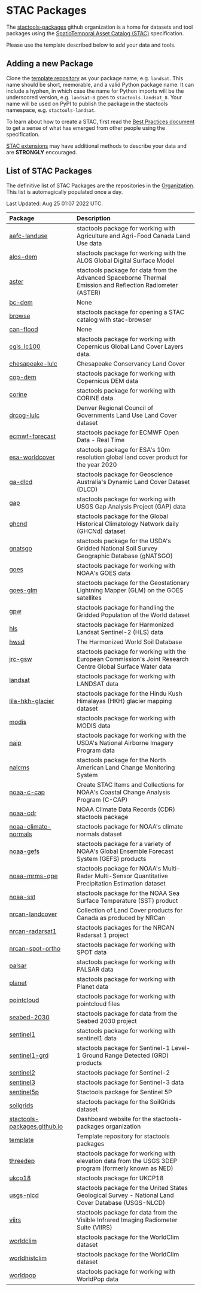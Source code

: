 # STAC Packages

The [stactools-packages](https://github.com/stactools-packages/) github organization is a home for datasets and tool packages using the
[SpatioTemporal Asset Catalog (STAC)](https://github.com/radiantearth/stac-spec) specification.

Please use the template described below to add your data and tools.

## Adding a new Package

Clone the [template repository](https://github.com/stactools-packages/template) as your package name, e.g. `landsat`.
This name should be short, memorable, and a valid Python package name.
It can include a hyphen, in which case the name for Python imports will be the underscored version, e.g. `landsat-8` goes to `stactools.landsat_8`.
Your name will be used on PyPI to publish the package in the stactools namespace, e.g. `stactools-landsat`.

To learn about how to create a STAC, first read the [Best Practices document](https://github.com/radiantearth/stac-spec/blob/master/best-practices.md#stac-best-practices) 
to get a sense of what has emerged from other people using the specification. 


[STAC extensions](https://github.com/stac-extensions/) may have additional methods to describe your data and are **STRONGLY** encouraged.

## List of STAC Packages

The definitive list of STAC Packages are the repositories in the [Organization](https://github.com/stactools-packages). This list is automagically populated once a day.

Last Updated: Aug 25 01:07  2022 UTC.

| Package | Description |
| :------ | :---------- |
   [aafc-landuse](https://github.com/stactools-packages/aafc-landuse)|stactools package for working with Agriculture and Agri-Food Canada Land Use data
   [alos-dem](https://github.com/stactools-packages/alos-dem)|stactools package for working with the ALOS Global Digital Surface Model
   [aster](https://github.com/stactools-packages/aster)|stactools package for data from the Advanced Spaceborne Thermal Emission and Reflection Radiometer (ASTER)
   [bc-dem](https://github.com/stactools-packages/bc-dem)|None
   [browse](https://github.com/stactools-packages/browse)|stactools package for opening a STAC catalog with stac-browser
   [can-flood](https://github.com/stactools-packages/can-flood)|None
   [cgls_lc100](https://github.com/stactools-packages/cgls_lc100)|stactools package for working with Copernicus Global Land Cover Layers data.
   [chesapeake-lulc](https://github.com/stactools-packages/chesapeake-lulc)|Chesapeake Conservancy Land Cover
   [cop-dem](https://github.com/stactools-packages/cop-dem)|stactools package for working with Copernicus DEM data
   [corine](https://github.com/stactools-packages/corine)|stactools package for working with CORINE data.
   [drcog-lulc](https://github.com/stactools-packages/drcog-lulc)|Denver Regional Council of Governments Land Use Land Cover dataset
   [ecmwf-forecast](https://github.com/stactools-packages/ecmwf-forecast)|stactools package for ECMWF Open Data - Real Time
   [esa-worldcover](https://github.com/stactools-packages/esa-worldcover)|stactools package for ESA's 10m resolution global land cover product for the year 2020
   [ga-dlcd](https://github.com/stactools-packages/ga-dlcd)|stactools package for Geoscience Australia's Dynamic Land Cover Dataset (DLCD)
   [gap](https://github.com/stactools-packages/gap)|stactools package for working with USGS Gap Analysis Project (GAP) data
   [ghcnd](https://github.com/stactools-packages/ghcnd)|stactools package for the Global Historical Climatology Network daily (GHCNd) dataset
   [gnatsgo](https://github.com/stactools-packages/gnatsgo)|stactools package for the USDA's Gridded National Soil Survey Geographic Database (gNATSGO)
   [goes](https://github.com/stactools-packages/goes)|stactools package for working with NOAA's GOES data
   [goes-glm](https://github.com/stactools-packages/goes-glm)|stactools package for the Geostationary Lightning Mapper (GLM) on the GOES satellites
   [gpw](https://github.com/stactools-packages/gpw)|stactools package for handling the Gridded Population of the World dataset
   [hls](https://github.com/stactools-packages/hls)|stactools package for Harmonized Landsat Sentinel-2 (HLS) data
   [hwsd](https://github.com/stactools-packages/hwsd)|The Harmonized World Soil Database
   [jrc-gsw](https://github.com/stactools-packages/jrc-gsw)|stactools package for working with the European Commission's Joint Research Centre Global Surface Water data
   [landsat](https://github.com/stactools-packages/landsat)|stactools package for working with LANDSAT data
   [lila-hkh-glacier](https://github.com/stactools-packages/lila-hkh-glacier)|stactools package for the Hindu Kush Himalayas (HKH) glacier mapping dataset
   [modis](https://github.com/stactools-packages/modis)|stactools package for working with MODIS data
   [naip](https://github.com/stactools-packages/naip)|stactools package for working with the USDA's National Airborne Imagery Program data
   [nalcms](https://github.com/stactools-packages/nalcms)|stactools package for the North American Land Change Monitoring System
   [noaa-c-cap](https://github.com/stactools-packages/noaa-c-cap)|Create STAC Items and Collections for NOAA's Coastal Change Analysis Program (C-CAP)
   [noaa-cdr](https://github.com/stactools-packages/noaa-cdr)|NOAA Climate Data Records (CDR) stactools package
   [noaa-climate-normals](https://github.com/stactools-packages/noaa-climate-normals)|stactools package for NOAA's climate normals dataset
   [noaa-gefs](https://github.com/stactools-packages/noaa-gefs)|stactools package for a variety of NOAA's Global Ensemble Forecast System (GEFS) products 
   [noaa-mrms-qpe](https://github.com/stactools-packages/noaa-mrms-qpe)|stactools package for NOAA's Multi-Radar Multi-Sensor Quantitative Precipitation Estimation dataset 
   [noaa-sst](https://github.com/stactools-packages/noaa-sst)|stactools package for the NOAA Sea Surface Temperature (SST) product
   [nrcan-landcover](https://github.com/stactools-packages/nrcan-landcover)|Collection of Land Cover products for Canada as produced by NRCan
   [nrcan-radarsat1](https://github.com/stactools-packages/nrcan-radarsat1)|stactools packages for the NRCAN Radarsat 1 project
   [nrcan-spot-ortho](https://github.com/stactools-packages/nrcan-spot-ortho)|stactools package for working with SPOT data
   [palsar](https://github.com/stactools-packages/palsar)|stactools package for working with PALSAR data 
   [planet](https://github.com/stactools-packages/planet)|stactools package for working with Planet data
   [pointcloud](https://github.com/stactools-packages/pointcloud)|stactools package for working with pointcloud files
   [seabed-2030](https://github.com/stactools-packages/seabed-2030)|stactools package for data from the Seabed 2030 project
   [sentinel1](https://github.com/stactools-packages/sentinel1)|stactools package for working with sentinel1 data
   [sentinel1-grd](https://github.com/stactools-packages/sentinel1-grd)|stactools package for Sentinel-1 Level-1 Ground Range Detected (GRD) products
   [sentinel2](https://github.com/stactools-packages/sentinel2)|stactools package for Sentinel-2
   [sentinel3](https://github.com/stactools-packages/sentinel3)|stactools package for Sentinel-3 data
   [sentinel5p](https://github.com/stactools-packages/sentinel5p)|Stactools package for Sentinel 5P
   [soilgrids](https://github.com/stactools-packages/soilgrids)|stactools package for the SoilGrids dataset
   [stactools-packages.github.io](https://github.com/stactools-packages/stactools-packages.github.io)|Dashboard website for the stactools-packages organization
   [template](https://github.com/stactools-packages/template)|Template repository for stactools packages
   [threedep](https://github.com/stactools-packages/threedep)|stactools package for working with elevation data from the USGS 3DEP program (formerly known as NED)
   [ukcp18](https://github.com/stactools-packages/ukcp18)|stactools package for UKCP18
   [usgs-nlcd](https://github.com/stactools-packages/usgs-nlcd)|stactools package for the United States Geological Survey - National Land Cover Database (USGS-NLCD)
   [viirs](https://github.com/stactools-packages/viirs)|stactools package for data from the Visible Infrared Imaging Radiometer Suite (VIIRS)
   [worldclim](https://github.com/stactools-packages/worldclim)|stactools package for the WorldClim dataset
   [worldhistclim](https://github.com/stactools-packages/worldhistclim)|stactools package for the WorldClim dataset
   [worldpop](https://github.com/stactools-packages/worldpop)|stactools package for working with WorldPop data